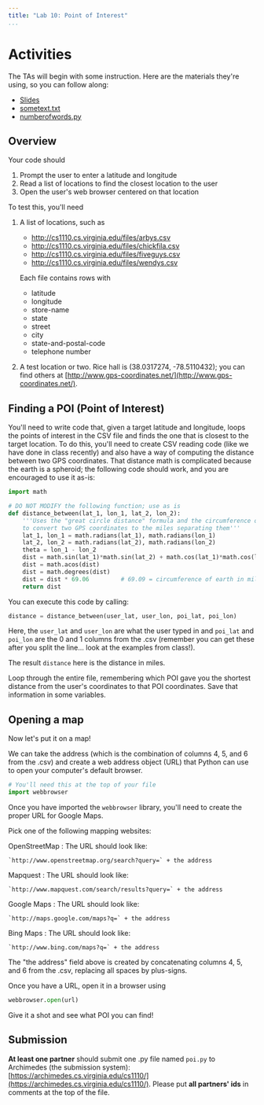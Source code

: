 ```yaml
---
title: "Lab 10: Point of Interest"
...
```



# Activities

The TAs will begin with some instruction. Here are the materials they're using, so you can follow along:

*  [Slides](https://docs.google.com/presentation/d/1tWXdQNqalgMM0DGnrLrhE1AFU-XM-aU4IDt2zCF54hQ/edit#slide=id.p)
*  [sometext.txt](/files/f18/sometext.txt)
*  [numberofwords.py](/files/f18/numberofwords.py)


## Overview

Your code should

1.  Prompt the user to enter a latitude and longitude
2.  Read a list of locations to find the closest location to the user
3.  Open the user's web browser centered on that location

To test this, you'll need

1.  A list of locations, such as
    
    -   <http://cs1110.cs.virginia.edu/files/arbys.csv>
    -   <http://cs1110.cs.virginia.edu/files/chickfila.csv>
    -   <http://cs1110.cs.virginia.edu/files/fiveguys.csv>
    -   <http://cs1110.cs.virginia.edu/files/wendys.csv>
    
    Each file contains rows with 
    
    -   latitude
    -   longitude
    -   store-name
    -   state
    -   street
    -   city
    -   state-and-postal-code
    -   telephone number

2.  A test location or two.
    Rice hall is (38.0317274, -78.5110432);
    you can find others at [http://www.gps-coordinates.net/](http://www.gps-coordinates.net/).

## Finding a POI (Point of Interest)

You'll need to write code that, given a target latitude and longitude, loops the points of interest in the CSV file and finds the one that is closest to the target location.
To do this, you'll need to create CSV reading code (like we have done in class recently)
and also have a way of computing the distance between two GPS coordinates.
That distance math is complicated because the earth is a spheroid; the following code should work, and you are encouraged to use it as-is:

````python
import math

# DO NOT MODIFY the following function; use as is
def distance_between(lat_1, lon_1, lat_2, lon_2):
    '''Uses the "great circle distance" formula and the circumference of the earth
    to convert two GPS coordinates to the miles separating them'''
    lat_1, lon_1 = math.radians(lat_1), math.radians(lon_1)
    lat_2, lon_2 = math.radians(lat_2), math.radians(lon_2)
    theta = lon_1 - lon_2
    dist = math.sin(lat_1)*math.sin(lat_2) + math.cos(lat_1)*math.cos(lat_2)*math.cos(theta)
    dist = math.acos(dist)
    dist = math.degrees(dist)
    dist = dist * 69.06         # 69.09 = circumference of earth in miles / 360 degrees
    return dist
````

You can execute this code by calling:

````python
distance = distance_between(user_lat, user_lon, poi_lat, poi_lon)
````

Here, the `user_lat` and `user_lon` are what the user typed in
and `poi_lat` and `poi_lon` are the 0 and 1 columns from the .csv
(remember you can get these after you split the line... look at the examples from class!).

The result `distance` here is the distance in miles.

Loop through the entire file, remembering which POI gave you the shortest distance from the user's coordinates to that POI coordinates.
Save that information in some variables.


## Opening a map

Now let's put it on a map!

We can take the address (which is the combination of columns 4, 5, and 6 from the .csv)
and create a web address object (URL) that Python can use to open your computer's default browser.

````python
# You'll need this at the top of your file
import webbrowser
````

Once you have imported the `webbrowser` library, you'll need to create the proper URL for Google Maps.

Pick one of the following mapping websites:

OpenStreetMap
:   The URL should look like:

    `http://www.openstreetmap.org/search?query=` + the address

Mapquest
:   The URL should look like:

    `http://www.mapquest.com/search/results?query=` + the address

Google Maps
:   The URL should look like:

    `http://maps.google.com/maps?q=` + the address

Bing Maps
:   The URL should look like:

    `http://www.bing.com/maps?q=` + the address


The "the address" field above is created by concatenating columns 4, 5, and 6 from the .csv, replacing all spaces by plus-signs.

Once you have a URL, open it in a browser using

````python
webbrowser.open(url)
````

Give it a shot and see what POI you can find!


## Submission

**At least one partner** should submit one .py file named `poi.py` to Archimedes (the submission system):
[https://archimedes.cs.virginia.edu/cs1110/](https://archimedes.cs.virginia.edu/cs1110/).
Please put **all partners' ids** in comments at the top of the file.
